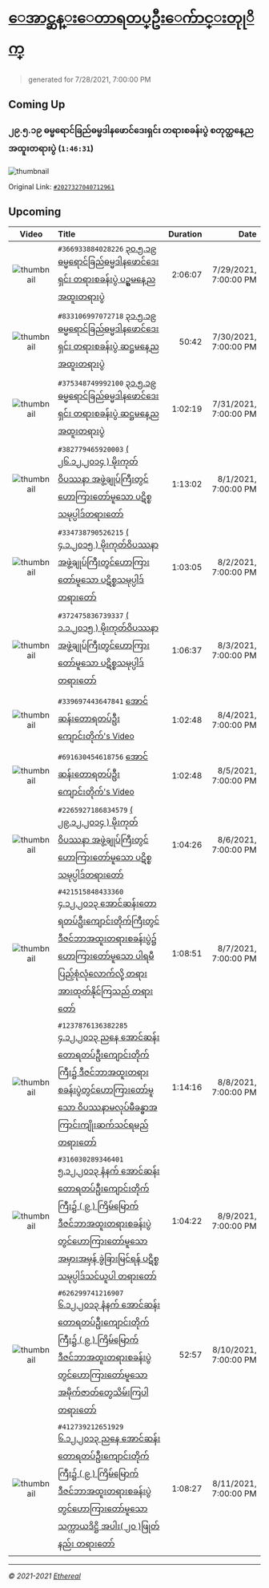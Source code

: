 # [ေအာင္ဆန္းေတာရတပ္ဦးေက်ာင္းတုုိက္](https://www.facebook.com/655653464834259)

> generated for 7/28/2021, 7:00:00 PM

## Coming Up

### ၂၉.၅.၁၉ ဓမ္မရောင်ခြည်ဓမ္မဒါနဖောင်ဒေးရှင်း တရားစခန်းပွဲ စတုတ္ထနေ့ည အထူးတရားပွဲ (`1:46:31`)

![thumbnail](https://scontent-sin6-3.xx.fbcdn.net/v/t15.5256-10/p235x350/60472747_2027501040695561_5804747995324874752_n.jpg?_nc_cat=104&ccb=1-3&_nc_sid=ad6a45&_nc_ohc=H8COiA_cBe8AX_nN9HT&_nc_ht=scontent-sin6-3.xx&oh=04012cc98d411ed6d46168618737765b&oe=60FA5342)

Original Link: [`#2027327040712961`](https://www.facebook.com/655653464834259/videos/2027327040712961)

## Upcoming

| Video | Title | Duration | Date |
|:-----:|:------|---------:|-------------:|
| ![thumbnail](https://scontent-sin6-2.xx.fbcdn.net/v/t15.5256-10/p235x350/60917468_366941894027425_4442889650461212672_n.jpg?_nc_cat=102&ccb=1-3&_nc_sid=ad6a45&_nc_ohc=_G6QVkp2zGAAX9JEQdY&_nc_ht=scontent-sin6-2.xx&oh=05d39b064f68f8c9ccee4cf208937b14&oe=60FB5411) | `#366933884028226` [၃၀.၅.၁၉ ဓမ္မရောင်ခြည်ဓမ္မဒါနဖောင်ဒေးရှင်း တရားစခန်းပွဲ ပဥ္စမနေ့ည အထူးတရားပွဲ](https://www.facebook.com/655653464834259/videos/366933884028226) | 2:06:07 | 7/29/2021, 7:00:00 PM |
| ![thumbnail](https://scontent-sin6-1.xx.fbcdn.net/v/t15.5256-10/p235x350/60788341_833129220403829_3776958351355674624_n.jpg?_nc_cat=111&ccb=1-3&_nc_sid=ad6a45&_nc_ohc=apTWN0ZEeGgAX9203W1&_nc_ht=scontent-sin6-1.xx&oh=53ad134909999a8795036ad5979b253d&oe=60FAEFE2) | `#833106997072718` [၃၁.၅.၁၉ ဓမ္မရောင်ခြည်ဓမ္မဒါနဖောင်ဒေးရှင်း တရားစခန်းပွဲ ဆဋ္ဌမနေ့ည အထူးတရားပွဲ](https://www.facebook.com/655653464834259/videos/833106997072718) | 50:42 | 7/30/2021, 7:00:00 PM |
| ![thumbnail](https://scontent-sin6-2.xx.fbcdn.net/v/t15.5256-10/p235x350/60995910_375395776654064_3880681901748387840_n.jpg?_nc_cat=105&ccb=1-3&_nc_sid=ad6a45&_nc_ohc=ZkgeVjyw5jgAX_pH2BB&tn=os14YXKstTHqwWrT&_nc_ht=scontent-sin6-2.xx&oh=3b8d69b44e401f63829601b7c60ab444&oe=60FB4A49) | `#375348749992100` [၃၁.၅.၁၉ ဓမ္မရောင်ခြည်ဓမ္မဒါနဖောင်ဒေးရှင်း တရားစခန်းပွဲ ဆဋ္ဌမနေ့ည အထူးတရားပွဲ](https://www.facebook.com/655653464834259/videos/375348749992100) | 1:02:19 | 7/31/2021, 7:00:00 PM |
| ![thumbnail](https://scontent-sin6-4.xx.fbcdn.net/v/t15.5256-10/61844950_382804752584141_1268447577884327936_n.jpg?_nc_cat=103&ccb=1-3&_nc_sid=ad6a45&_nc_ohc=g3WHEgm2UD0AX81p92T&_nc_ht=scontent-sin6-4.xx&oh=c7f9efd5b378ce29c9fb5c9015f67282&oe=60FAF927) | `#382779465920003` [( ၂၆.၁၂.၂၀၁၄ ) မိုးကုတ်ဝိပဿနာ အဖွဲ့ချုပ်ကြီးတွင်ဟောကြားတော်မူသော ပဋိစ္စသမုပ္ပါဒ်တရားတော်](https://www.facebook.com/655653464834259/videos/382779465920003) | 1:13:02 | 8/1/2021, 7:00:00 PM |
| ![thumbnail](https://scontent-sin6-2.xx.fbcdn.net/v/t15.5256-10/60941456_334750507191710_9051303281766170624_n.jpg?_nc_cat=108&ccb=1-3&_nc_sid=ad6a45&_nc_ohc=d61F9gnqmjQAX8hPI7s&_nc_ht=scontent-sin6-2.xx&oh=2d2a5b194049ad014b94344da6dfe264&oe=60F9FE7D) | `#334738790526215` [( ၄.၁.၂၀၁၅ ) မိုးကုတ်ဝိပဿနာ အဖွဲ့ချုပ်ကြီးတွင်ဟောကြားတော်မူသော ပဋိစ္စသမုပ္ပါဒ်တရားတော်](https://www.facebook.com/655653464834259/videos/334738790526215) | 1:03:05 | 8/2/2021, 7:00:00 PM |
| ![thumbnail](https://scontent-sin6-1.xx.fbcdn.net/v/t15.5256-10/61314653_372484386738482_4892237199212281856_n.jpg?_nc_cat=107&ccb=1-3&_nc_sid=ad6a45&_nc_ohc=Pu2hPEDuZpQAX9kPmKD&tn=os14YXKstTHqwWrT&_nc_ht=scontent-sin6-1.xx&oh=7d0868c686baac84c6269b3194e39031&oe=60FAEB82) | `#372475836739337` [( ၁.၁.၂၀၁၅ ) မိုးကုတ်ဝိပဿနာ အဖွဲ့ချုပ်ကြီးတွင်ဟောကြားတော်မူသော ပဋိစ္စသမုပ္ပါဒ်တရားတော်](https://www.facebook.com/655653464834259/videos/372475836739337) | 1:06:37 | 8/3/2021, 7:00:00 PM |
| ![thumbnail](https://scontent-sin6-3.xx.fbcdn.net/v/t15.5256-10/61601265_339708063646779_6624547326738300928_n.jpg?_nc_cat=106&ccb=1-3&_nc_sid=ad6a45&_nc_ohc=jrPcw5vCwDgAX8EgagP&_nc_oc=AQnDZ8puyOiXlzKcdAEFuZX--2s9761v_LTIo5WKIKR7NWuesCsD6pC5KKMyxl0e1e0&tn=os14YXKstTHqwWrT&_nc_ht=scontent-sin6-3.xx&oh=2059ec7c9551abc8aa953b51138f47de&oe=60FB7C56) | `#339697443647841` [အောင်ဆန်းတောရတပ်ဦးကျောင်းတိုက်'s Video](https://www.facebook.com/655653464834259/videos/339697443647841) | 1:02:48 | 8/4/2021, 7:00:00 PM |
| ![thumbnail](https://scontent-sin6-1.xx.fbcdn.net/v/t15.5256-10/62122149_691638044617997_8756604388513939456_n.jpg?_nc_cat=107&ccb=1-3&_nc_sid=ad6a45&_nc_ohc=DPnXR4OLBTUAX9nfw73&tn=os14YXKstTHqwWrT&_nc_ht=scontent-sin6-1.xx&oh=8356ccacdf018358b751d76dbf6eca2f&oe=60FA1595) | `#691630454618756` [အောင်ဆန်းတောရတပ်ဦးကျောင်းတိုက်'s Video](https://www.facebook.com/655653464834259/videos/691630454618756) | 1:02:48 | 8/5/2021, 7:00:00 PM |
| ![thumbnail](https://scontent-sin6-1.xx.fbcdn.net/v/t15.5256-10/62197818_2265976933496271_3763154790322798592_n.jpg?_nc_cat=107&ccb=1-3&_nc_sid=ad6a45&_nc_ohc=dJMDbFklcWwAX8ylSRV&_nc_ht=scontent-sin6-1.xx&oh=d2dfb4a1f593298487c2d74bde9f6464&oe=60FAD6FD) | `#2265927186834579` [( ၂၉.၁၂.၂၀၁၄ ) မိုးကုတ်ဝိပဿနာ အဖွဲ့ချုပ်ကြီးတွင်ဟောကြားတော်မူသော ပဋိစ္စသမုပ္ပါဒ်တရားတော်](https://www.facebook.com/655653464834259/videos/2265927186834579) | 1:04:26 | 8/6/2021, 7:00:00 PM |
| ![thumbnail](https://scontent-sin6-2.xx.fbcdn.net/v/t15.5256-10/64819232_421519921766286_1255665360074440704_n.jpg?_nc_cat=105&ccb=1-3&_nc_sid=ad6a45&_nc_ohc=XtXuM_5bXgIAX94D4AS&_nc_ht=scontent-sin6-2.xx&oh=8988888df97e22db9386eb5bd4c6259e&oe=60FAEECC) | `#421515848433360` [၄.၁၂.၂၀၁၃ အောင်ဆန်းတောရတပ်ဦးကျောင်းတိုက်ကြီးတွင် ဒီဇင်ဘာအထူးတရားစခန်းပွဲ၌ ဟောကြားတော်မူသော ပါရမီ ပြည့်စုံလုံလောက်လို့ တရားအားထုတ်နိုင်ကြသည် တရားတော်](https://www.facebook.com/655653464834259/videos/421515848433360) | 1:08:51 | 8/7/2021, 7:00:00 PM |
| ![thumbnail](https://scontent-sin6-2.xx.fbcdn.net/v/t15.5256-10/64556816_1237913589711873_6431392485544558592_n.jpg?_nc_cat=102&ccb=1-3&_nc_sid=ad6a45&_nc_ohc=4TU7D_fMfEEAX8bnBD7&_nc_ht=scontent-sin6-2.xx&oh=080a0e28204a63251a495015df6c1c27&oe=60FA7A39) | `#1237876136382285` [၄.၁၂.၂၀၁၃ ညနေ အောင်ဆန်းတောရတပ်ဦးကျောင်းတိုက်ကြီး၌ ဒီဇင်ဘာအထူးတရားစခန်းပွဲတွင်ဟောကြားတော်မူသော ဝိပဿနာမလုပ်မီခန္ဓာအကြာင်းကျိုးဆက်သင်ရမည် တရားတော်](https://www.facebook.com/655653464834259/videos/1237876136382285) | 1:14:16 | 8/8/2021, 7:00:00 PM |
| ![thumbnail](https://scontent-sin6-1.xx.fbcdn.net/v/t15.5256-10/64707802_316039776012119_711910337053458432_n.jpg?_nc_cat=111&ccb=1-3&_nc_sid=ad6a45&_nc_ohc=JZPwF3rGB44AX-uLj71&_nc_ht=scontent-sin6-1.xx&oh=d8ee911b06e909af8763734ff75b9eb9&oe=60FA2922) | `#316030289346401` [၅.၁၂.၂၀၁၃ နံနက် အောင်ဆန်းတောရတပ်ဦးကျောင်းတိုက်ကြီး၌ ( ၉ ) ကြိမ်မြောက် ဒီဇင်ဘာအထူးတရားစခန်းပွဲတွင်ဟောကြားတော်မူသော အမှားအမှန် ခွဲခြားမြင်ရန် ပဋိစ္စသမုပ္ပါဒ်သင်ယူပါ တရားတော်](https://www.facebook.com/655653464834259/videos/316030289346401) | 1:04:22 | 8/9/2021, 7:00:00 PM |
| ![thumbnail](https://scontent-sin6-2.xx.fbcdn.net/v/t15.5256-10/65440508_626304771216404_9155859325669867520_n.jpg?_nc_cat=102&ccb=1-3&_nc_sid=ad6a45&_nc_ohc=VjXqQXoh34IAX9giSpj&_nc_ht=scontent-sin6-2.xx&oh=5b7e3015f03207006cbe816692628341&oe=60FABC92) | `#626299741216907` [၆.၁၂.၂၀၁၃ နံနက် အောင်ဆန်းတောရတပ်ဦးကျောင်းတိုက်ကြီး၌ ( ၉ ) ကြိမ်မြောက် ဒီဇင်ဘာအထူးတရားစခန်းပွဲတွင်ဟောကြားတော်မူသော အမိုက်ဇာတ်တွေသိမ်းကြပါ တရားတော်](https://www.facebook.com/655653464834259/videos/626299741216907) | 52:57 | 8/10/2021, 7:00:00 PM |
| ![thumbnail](https://scontent-sin6-4.xx.fbcdn.net/v/t15.5256-10/65166885_412747602651090_6449410156819120128_n.jpg?_nc_cat=100&ccb=1-3&_nc_sid=ad6a45&_nc_ohc=0yjTM1nwfaMAX-avp0f&_nc_ht=scontent-sin6-4.xx&oh=b0ebc6b980ac65abda31bf71bc32e0d8&oe=60F9A9E1) | `#412739212651929` [၆.၁၂.၂၀၁၃ ညနေ အောင်ဆန်းတောရတပ်ဦးကျောင်းတိုက်ကြီး၌ ( ၉ ) ကြိမ်မြောက် ဒီဇင်ဘာအထူးတရားစခန်းပွဲတွင်ဟောကြားတော်မူသော သက္ကာယဒိဋ္ဌိ အပါး( ၂၀ )ဖြုတ်နည်း တရားတော်](https://www.facebook.com/655653464834259/videos/412739212651929) | 1:08:27 | 8/11/2021, 7:00:00 PM |

---

_&copy; 2021-2021 [Ethereal](https://github.com/etherealtech)_